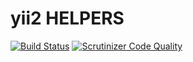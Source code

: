 # yii2 HELPERS

[![Build Status](https://travis-ci.org/TonisOrmisson/yii2-helpers.svg?branch=master)](https://travis-ci.org/TonisOrmisson/yii2-helpers)
[![Scrutinizer Code Quality](https://scrutinizer-ci.com/g/TonisOrmisson/yii2-helpers/badges/quality-score.png?b=master)](https://scrutinizer-ci.com/g/TonisOrmisson/yii2-helpers/?branch=master)

